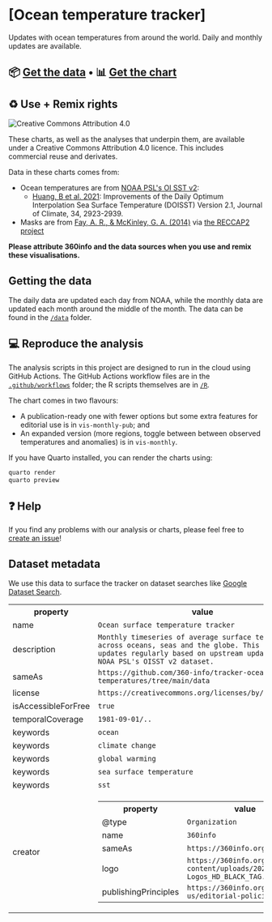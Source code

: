 # [Ocean temperature tracker]

Updates with ocean temperatures from around the world. Daily and monthly updates are available.

## 📦 [Get the data](data) • 📊 [Get the chart](https://aug2023.360info-tracker-ocean-temperatures.pages.dev/vis-monthly-pub)

## ♻️ Use + Remix rights

![[Creative Commons Attribution 4.0](https://creativecommons.org/licenses/by/4.0)](https://mirrors.creativecommons.org/presskit/buttons/80x15/png/by.png)

These charts, as well as the analyses that underpin them, are available under a Creative Commons Attribution 4.0 licence. This includes commercial reuse and derivates.

<!-- Do any of the data sources fall under a different licence? If so, describe the licence and which parts of the data fall under it here! if most of it does, change the above and replace LICENCE.md too -->

Data in these charts comes from:

* Ocean temperatures are from [NOAA PSL's OI SST v2](https://psl.noaa.gov/data/gridded/data.noaa.oisst.v2.highres.html):
  - [Huang, B et al. 2021](https://doi.org/10.1175/JCLI-D-20-0166.1): Improvements of the Daily Optimum Interpolation Sea Surface Temperature (DOISST) Version 2.1, Journal of Climate, 34, 2923-2939.
* Masks are from [Fay, A. R., & McKinley, G. A. (2014)](https://doi.org/10.5194/essd-6-273-2014) via [the RECCAP2 project](https://github.com/RECCAP2-ocean/R2-shared-resources/)

**Please attribute 360info and the data sources when you use and remix these visualisations.**

## Getting the data

The daily data are updated each day from NOAA, while the monthly data are updated each month around the middle of the month. The data can be found in the [`/data`](data) folder.

## 💻 Reproduce the analysis

The analysis scripts in this project are designed to run in the cloud using GitHub Actions. The GitHub Actions workflow files are in the [`.github/workflows`](.github/workflows) folder; the R scripts themselves are in [`/R`](R).

The chart comes in two flavours:

* A publication-ready one with fewer options but some extra features for editorial use is in `vis-monthly-pub`; and
* An expanded version (more regions, toggle between between observed temperatures and anomalies) is in `vis-monthly`.

If you have Quarto installed, you can render the charts using:

```bash
quarto render
quarto preview
```

## ❓ Help

If you find any problems with our analysis or charts, please feel free to [create an issue](https://github.com/360-info/tracker-ocean-temperatures/issues/new)!

## Dataset metadata

We use this data to surface the tracker on dataset searches like [Google Dataset Search](https://datasetsearch.research.google.com/).

<div itemscope itemtype="http://schema.org/Dataset">
  <table>
    <tr>
      <th>property</th>
      <th>value</th>
    </tr>
    <tr>
      <td>name</td>
      <td>
        <code itemprop="name">Ocean surface temperature tracker</code>
      </td>
    </tr>
    <tr>
      <td>description</td>
      <td>
        <code itemprop="description">Monthly timeseries of average surface temperatures across oceans, seas and the globe. This dataset updates regularly based on upstream updates from NOAA PSL's OISST v2 dataset.</code>
      </td>
    </tr>
    <tr>
      <td>sameAs</td>
      <td>
        <code itemprop="sameAs">https://github.com/360-info/tracker-ocean-temperatures/tree/main/data</code>
      </td>
    </tr>
    <tr>
      <td>license</td>
      <td>
        <code itemprop="license">https://creativecommons.org/licenses/by/4.0/</code>
      </td>
    </tr>
    <tr>
      <td>isAccessibleForFree</td>
      <td>
        <code itemprop="isAccessibleForFree">true</code>
      </td>
    </tr>
    <tr>
      <td>temporalCoverage</td>
      <td><code itemprop="temporalCoverage">1981-09-01/..</code></td>
    </tr>
    <tr>
      <td>keywords</td>
      <td>
        <code itemprop="keywords">ocean</code>
      </td>
    </tr>
    <tr>
      <td>keywords</td>
      <td>
        <code itemprop="keywords">climate change</code>
      </td>
    </tr>
    <tr>
      <td>keywords</td>
      <td>
        <code itemprop="keywords">global warming</code>
      </td>
    </tr>
    <tr>
      <td>keywords</td>
      <td>
        <code itemprop="keywords">sea surface temperature</code>
      </td>
    </tr>
    <tr>
      <td>keywords</td>
      <td>
        <code itemprop="keywords">sst</code>
      </td>
    </tr>
    <tr>
      <td>creator</td>
      <td>
        <div itemscope itemtype="http://schema.org/Organization" itemprop="creator">
          <table>
            <tr>
              <th>property</th>
              <th>value</th>
            </tr>
            <tr>
              <td>@type</td>
              <td><code itemprop="@type">Organization</code></td>
            </tr>
            <tr>
              <td>name</td>
              <td><code itemprop="name">360info</code></td>
            </tr>
            <tr>
              <td>sameAs</td>
              <td><code itemprop="sameAs">https://360info.org</code></td>
            </tr>
            <tr>
              <td>logo</td>
              <td><code itemprop="logo">https://360info.org/wp-content/uploads/2023/03/360-Logos_HD_BLACK_TAG.png</code></td>
            </tr>
            <tr>
              <td>publishingPrinciples</td>
              <td><code itemprop="publishingPrinciples">https://360info.org/about-us/editorial-policies/</code></td>
            </tr>
          </table>
        </div>
      </td>
    </tr>
  </table>
</div>
